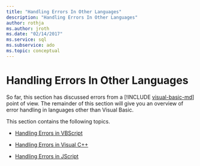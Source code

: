 ```yaml
---
title: "Handling Errors In Other Languages"
description: "Handling Errors In Other Languages"
author: rothja
ms.author: jroth
ms.date: "02/14/2017"
ms.service: sql
ms.subservice: ado
ms.topic: conceptual
---
```

# Handling Errors In Other Languages
So far, this section has discussed errors from a [!INCLUDE [visual-basic-md](../../../includes/visual-basic-md.md)] point of view. The remainder of this section will give you an overview of error handling in languages other than Visual Basic.  
  
 This section contains the following topics.  
  
-   [Handling Errors in VBScript](./handling-errors-in-vbscript.md)  
  
-   [Handling Errors in Visual C++](./handling-errors-in-visual-c.md)  
  
-   [Handling Errors in JScript](./handling-errors-in-jscript.md)